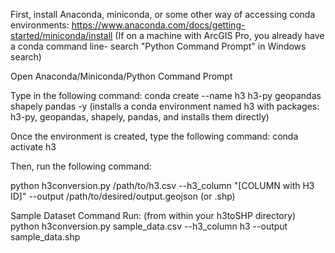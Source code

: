 First, install Anaconda, miniconda, or some other way of accessing conda environments:
https://www.anaconda.com/docs/getting-started/miniconda/install
(If on a machine with ArcGIS Pro, you already have a conda command line- search "Python Command Prompt" in Windows search)

Open Anaconda/Miniconda/Python Command Prompt


Type in the following command:
conda create --name h3 h3-py geopandas shapely pandas -y
(installs a conda environment named h3 with packages: h3-py, geopandas, shapely, pandas, and installs them directly)

Once the environment is created, type the following command:
conda activate h3

Then, run the following command:

python h3conversion.py /path/to/h3.csv --h3_column "[COLUMN with H3 ID]" --output /path/to/desired/output.geojson (or .shp)

Sample Dataset Command Run:
(from within your h3toSHP directory)
python h3conversion.py sample_data.csv --h3_column h3 --output sample_data.shp